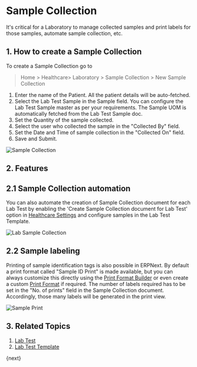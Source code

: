 <!-- add-breadcrumbs -->
# Sample Collection

It's critical for a Laboratory to manage collected samples and print labels for those samples, automate sample collection, etc.

## 1. How to create a Sample Collection

To create a Sample Collection go to

> Home > Healthcare> Laboratory > Sample Collection > New Sample Collection

1. Enter the name of the Patient. All the patient details will be auto-fetched.
2. Select the Lab Test Sample in the Sample field. You can configure the Lab Test Sample master as per your requirements. The Sample UOM is automatically fetched from the Lab Test Sample doc.
3. Set the Quantity of the sample collected.
4. Select the user who collected the sample in the "Collected By" field.
5. Set the Date and Time of sample collection in the "Collected On" field.
6. Save and Submit.

  ![Sample Collection](/docs/v12/assets/img/healthcare/sample-collection.png)

## 2. Features

## 2.1 Sample Collection automation

You can also automate the creation of Sample Collection document for each Lab Test by enabling the 'Create Sample Collection document for Lab Test' option in [Healthcare Settings](/docs/user/manual/en/healthcare/healthcare_settings) and configure samples in the Lab Test Template.

![Lab Sample Collection](/docs/v12/assets/img/healthcare/lab-sample-collection.png)

## 2.2 Sample labeling

Printing of sample identification tags is also possible in ERPNext. By default a print format called "Sample ID Print" is made available, but you can always customize this directly using the [Print Format Builder](/docs/user/manual/en/setting-up/print/print-format-builder.html) or even create a custom [Print Format](/docs/user/manual/en/customize-erpnext/print-format.html) if required. The number of labels required has to be set in the "No. of prints" field in the Sample Collection document. Accordingly, those many labels will be generated in the print view.

![Sample Print](/docs/v12/assets/img/healthcare/sample-print.png)

## 3. Related Topics

1. [Lab Test](/docs/user/manual/en/healthcare/lab_test)
1. [Lab Test Template](/docs/user/manual/en/healthcare/lab_test_template)

{next}
